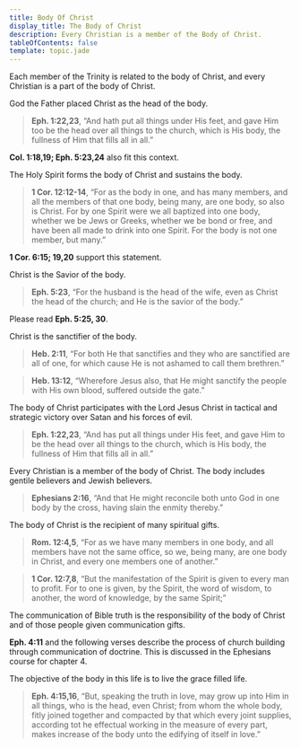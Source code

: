 ```yaml
---
title: Body Of Christ
display_title: The Body of Christ
description: Every Christian is a member of the Body of Christ.
tableOfContents: false
template: topic.jade
---
```


Each member of the Trinity is related to the body of Christ, and every
Christian is a part of the body of Christ.

God the Father placed Christ as the head of the body.

> **Eph. 1:22,23**, “And hath put all things under His feet, and gave
> Him too be the head over all things to the church, which is His body,
> the fullness of Him that fills all in all.”

**Col. 1:18,19; Eph. 5:23,24** also fit this context.

The Holy Spirit forms the body of Christ and sustains the body.

> **1 Cor. 12:12-14**, “For as the body in one, and has many members,
> and all the members of that one body, being many, are one body, so
> also is Christ. For by one Spirit were we all baptized into one body,
> whether we be Jews or Greeks, whether we be bond or free, and have
> been all made to drink into one Spirit. For the body is not one
> member, but many.”

**1 Cor. 6:15; 19,20** support this statement.

Christ is the Savior of the body.

> **Eph. 5:23**, “For the husband is the head of the wife, even as
> Christ  the head of the church; and He is the savior of the body.”

Please read **Eph. 5:25, 30**.

Christ is the sanctifier of the body.

> **Heb. 2:11**, “For both He that sanctifies and they who are
> sanctified are all of one, for which cause He is not ashamed to call
> them brethren.”

> **Heb. 13:12**, “Wherefore Jesus also, that He might sanctify the
> people with His own blood, suffered outside the gate.”

The body of Christ participates with the Lord Jesus Christ in tactical
and strategic victory over Satan and his forces of evil.

> **Eph. 1:22,23**, “And has put all things under His feet, and gave Him
> to be the head over all things to the church, which is His body, the
> fullness of Him that fills all in all.”

Every Christian is a member of the body of Christ. The body includes
gentile believers and Jewish believers.

> **Ephesians 2:16**, “And that He might reconcile both unto God in one
> body by the cross, having slain the enmity thereby.”

The body of Christ is the recipient of many spiritual gifts.

> **Rom. 12:4,5**, “For as we have many members in one body, and all
> members have not the same office, so we, being many, are one body in
> Christ, and every one members one of another.”

> **1 Cor. 12:7,8**, “But the manifestation of the Spirit is given to
> every man to profit. For to one is given, by the Spirit, the word of
> wisdom, to another, the word of knowledge, by the same Spirit;”

The communication of Bible truth is the responsibility of the body of
Christ and of those people given communication gifts.

**Eph. 4:11** and the following verses describe the process of church
building through communication of doctrine. This is discussed in the
Ephesians course for chapter 4.

The objective of the body in this life is to live the grace filled life.

> **Eph. 4:15,16**, “But, speaking the truth in love, may grow up into
> Him in all things, who is the head, even Christ; from whom the whole
> body, fitly joined together and compacted by that which every joint
> supplies, according tot he effectual working in the measure of every
> part, makes increase of the body unto the edifying of itself in love.”

